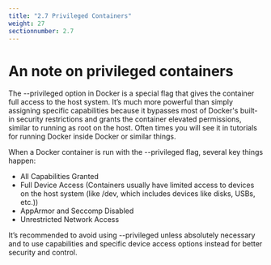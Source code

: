 ```yaml
---
title: "2.7 Privileged Containers"
weight: 27
sectionnumber: 2.7
---
```


# An note on privileged containers

The --privileged option in Docker is a special flag that gives the container full access to the host system. It’s much more powerful than simply assigning specific capabilities because it bypasses most of Docker's built-in security restrictions and grants the container elevated permissions, similar to running as root on the host. Often times you will see it in tutorials for running Docker inside Docker or similar things.

When a Docker container is run with the --privileged flag, several key things happen:

* All Capabilities Granted
* Full Device Access (Containers usually have limited access to devices on the host system (like /dev, which includes devices like disks, USBs, etc.))
* AppArmor and Seccomp Disabled
* Unrestricted Network Access

It’s recommended to avoid using --privileged unless absolutely necessary and to use capabilities and specific device access options instead for better security and control.
